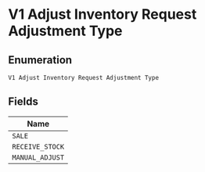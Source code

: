
# V1 Adjust Inventory Request Adjustment Type

## Enumeration

`V1 Adjust Inventory Request Adjustment Type`

## Fields

| Name |
|  --- |
| `SALE` |
| `RECEIVE_STOCK` |
| `MANUAL_ADJUST` |

